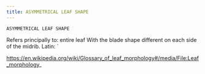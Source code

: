 ```yaml
---
title: ASYMMETRICAL LEAF SHAPE
---
```

`ASYMMETRICAL LEAF SHAPE`

Refers principally to: entire leaf
With the blade shape different on each side of the midrib.
Latin: `

https://en.wikipedia.org/wiki/Glossary_of_leaf_morphology#/media/File:Leaf_morphology_